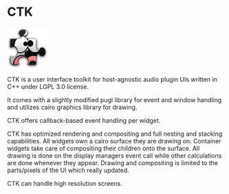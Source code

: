 # CTK

![CTK Logo](CTK.png "CTK Logo") 

CTK is a user interface toolkit for host-agnostic audio plugin UIs written
in C++ under LGPL 3.0 license.

It comes with a slightly modified pugl library for event and window handling
and utilizes cairo graphics library for drawing.

CTK offers callback-based event handling per widget.

CTK has optimized rendering and compositing and full nesting and stacking
capabilities. All widgets own a cairo surface they are drawing on. Container
widgets take care of compositing their children onto the surface. All drawing
is done on the display managers event call while other calculations are done
whenever they appear. Drawing and compositing is limited to the parts/pixels
of the UI which really updated.

CTK can handle high resolution screens.
